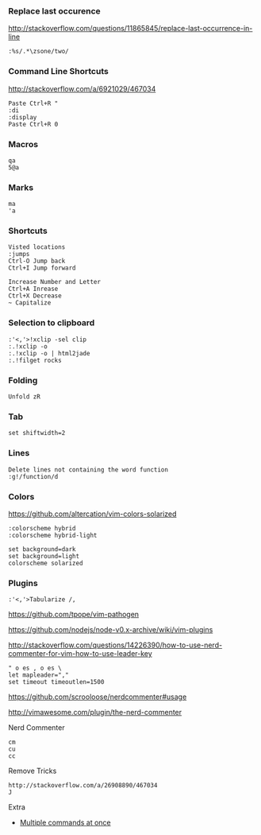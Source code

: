 
### Replace last occurence
http://stackoverflow.com/questions/11865845/replace-last-occurrence-in-line
```
:%s/.*\zsone/two/
```

### Command Line Shortcuts
http://stackoverflow.com/a/6921029/467034
```
Paste Ctrl+R "
:di
:display
Paste Ctrl+R 0
```

### Macros
```
qa
5@a
```

### Marks
```
ma
'a
```

### Shortcuts
```
Visted locations
:jumps
Ctrl-O Jump back
Ctrl+I Jump forward

Increase Number and Letter
Ctrl+A Inrease
Ctrl+X Decrease
~ Capitalize
```

### Selection to clipboard

```
:'<,'>!xclip -sel clip
:.!xclip -o
:.!xclip -o | html2jade
:.!filget rocks
```

### Folding
```
Unfold zR
```

### Tab
```
set shiftwidth=2
```

### Lines
```
Delete lines not containing the word function
:g!/function/d 
```

### Colors
https://github.com/altercation/vim-colors-solarized
```
:colorscheme hybrid
:colorscheme hybrid-light

set background=dark
set background=light
colorscheme solarized
```

### Plugins
```
:'<,'>Tabularize /,
```

https://github.com/tpope/vim-pathogen

https://github.com/nodejs/node-v0.x-archive/wiki/vim-plugins

http://stackoverflow.com/questions/14226390/how-to-use-nerd-commenter-for-vim-how-to-use-leader-key
```
" o es , o es \
let mapleader=","
set timeout timeoutlen=1500
```

https://github.com/scrooloose/nerdcommenter#usage

http://vimawesome.com/plugin/the-nerd-commenter

Nerd Commenter
```
cm
cu
cc
```

Remove Tricks

```
http://stackoverflow.com/a/26908890/467034
J
```

Extra

- [Multiple commands at once](http://vim.wikia.com/wiki/Multiple_commands_at_once)

